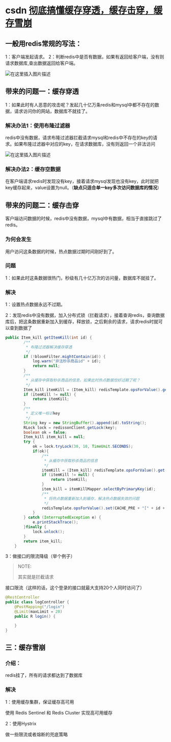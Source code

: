 # csdn [彻底搞懂缓存穿透，缓存击穿，缓存雪崩](https://blog.csdn.net/qq_42875345/article/details/107006899)

## 一般用redis常规的写法：

1：客户端发起请求。
2：判断redis中是否有数据，如果有返回给客户端，没有则请求数据库,查出数据返回给客户端。

![在这里插入图片描述](https://img-blog.csdnimg.cn/20200714220657728.png)

## 带来的问题一：缓存穿透

1：如果此时有人恶意的攻击呢？发起几十亿万条redis和mysql中都不存在的数据，请求访问你的网站，数据库不就挂了。

### 解决办法1：使用布隆过滤器

redis中没有数据，请求布隆过滤器拦截请求mysql和redis中不存在的key的请求。如果布隆过滤器中对应的key，在请求数据库，没有则返回一个非法访问

![在这里插入图片描述](https://img-blog.csdnimg.cn/20200714220753361.png?x-oss-process=image/watermark,type_ZmFuZ3poZW5naGVpdGk,shadow_10,text_aHR0cHM6Ly9ibG9nLmNzZG4ubmV0L3FxXzQyODc1MzQ1,size_16,color_FFFFFF,t_70)

### 解决办法2：缓存空数据

在客户端请求redis时发现没有key，接着请求mysql发现也没有key，此时就把key缓存起来，value设置为null。（**缺点只适合单一key多次访问数据库的情况**）

## 带来的问题二：缓存击穿

客户端访问数据的时候，redis中没有数据，mysql中有数据，相当于直接跳过了redis。

### 为何会发生

用户访问这条数据的时候，热点数据过期时间刚好到了。

### 问题

1：如果此时这条数据很热门，秒级有几十亿万次的访问量，数据库不就挂了。

### 解决

1：设置热点数据永远不过期。

2：发现redis中没有数据，加入分布式锁（拦截请求），接着查询redis，查询数据库后，把这条数据重新加入到缓存，释放锁，之后剩余的请求，请求redis时就可以查到数据了

```Java
public Item_kill getItemKill(int id) {
        /**
         * 布隆过滤器解决缓存穿透
         */
        if (!bloomFilter.mightContain(id)) {
            log.warn("非法秒杀商品id" + id);
            return null;
        }
        /**
         * 从缓存中获取秒杀商品的信息，如果此时热点数据恰好过期了呢？
         */
        Item_kill itemKill = (Item_kill) redisTemplate.opsForValue().get(CACHE_PRE + "[" + id + "]");
        if (itemKill != null) {
            return itemKill;
        }
        /**
         * 定义唯一标识key
         */
        String key = new StringBuffer().append(id).toString();
        RLock lock = redissonClient.getLock(key);
        boolean ok = false;
        Item_kill item_kill = null;
        try {
            ok = lock.tryLock(30, 10, TimeUnit.SECONDS);
            if(ok){
                /**
                 * 从缓存中获取秒杀商品的信息
                 */
                itemKill = (Item_kill) redisTemplate.opsForValue().get(CACHE_PRE + "[" + id + "]");
                if (itemKill != null) {
                    return itemKill;
                }
                item_kill = itemKillMapper.selectByPrimaryKey(id);
                /**
                 * 将热点数据重新加入到缓存，解决热点数据失效的问题
                 */
                redisTemplate.opsForValue().set(CACHE_PRE + "[" + id + "]",item_kill);
            }
        } catch (InterruptedException e) {
            e.printStackTrace();
        }finally {
            lock.unlock();
        }
        return item_kill;
    }

```

3：做接口的限流降级（举个例子）

> NOTE: 
>
> 其实就是拦截请求

接口限流（这样的话，这个登录的接口就最大支持20个人同时访问了）

```Java
@RestController
public class logController {
    @PostMapping("/login")
    @Limit(maxLimit = 20)
    public R login() {

    }
}
```

## 三：缓存雪崩

### 介绍：

redis挂了，所有的请求都达到了数据库

### 解决

1：使用缓存集群，保证缓存高可用

使用 Redis Sentinel 和 Redis Cluster 实现高可用缓存

2：使用Hystrix

做一些限流或者熔断的兜底策略
